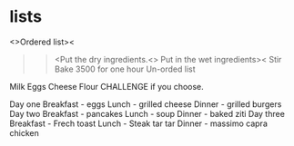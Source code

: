 # lists

<>Ordered list><

>><Put the dry ingredients.<>
>Put in the wet ingredients><
Stir
Bake 3500 for one hour
Un-orded list

Milk
Eggs
Cheese
Flour
CHALLENGE if you choose.

Day one
Breakfast - eggs
Lunch - grilled cheese
Dinner - grilled burgers
Day two
Breakfast - pancakes
Lunch - soup
Dinner - baked ziti
Day three
Breakfast - Frech toast
Lunch - Steak tar tar
Dinner - massimo capra chicken
